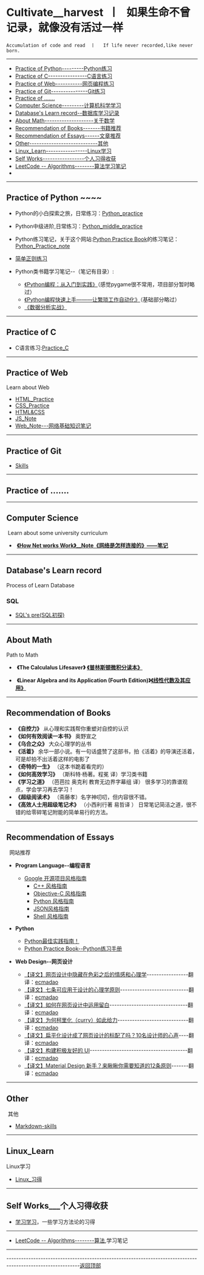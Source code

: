 <a id = "0"></a>
# Cultivate__harvest  丨   如果生命不曾记录，就像没有活过一样

    Accumulation of code and read  丨   If life never recorded,like never born.          
---

* [Practice of Python---------Python练习](#1)
* [Practice of C----------------C语言练习](#2)
* [Practice of Web-----------网页编程练习](#3)
* [Practice of Git---------------Git练习](#4)
* [Practice of .......](#5)
* [Computer Science---------计算机科学学习](#6)
* [Database's Learn record--数据库学习记录](#7)
* [About Math--------------------关于数学](#8)
* [Recommendation of Books-------书籍推荐](#9)
* [Recommendation of Essays------文章推荐](#10)
* [Other----------------------------其他](#11)
* [Linux_Learn-----------------Linux学习](#12)
* [Self Works-----------------个人习得收获](#13)
* [LeetCode -- Algorithms--------算法学习笔记](#14)
* 

---

<a id = "1"> </a> 
## Practice of Python ~~~~

* Python的小白探索之旅，日常练习：[Python_practice](https://github.com/wnz27/Cultivate__harvest/blob/master/Python_harvest.md)

* Python中级进阶,日常练习：[Python_middle_practice](https://github.com/wnz27/Cultivate__harvest/blob/master/codePractice/pythonMiddle.md)

* Python练习笔记，关于这个网站:[Python Practice Book](http://anandology.com/python-practice-book/index.html)的练习笔记：[Python_Practice_note](https://github.com/wnz27/Cultivate__harvest/blob/master/codePractice/Python_Practice_note.md)

* [简单正则练习](https://github.com/wnz27/Algorithms_Note/blob/master/re_practice.py)

* Python类书籍学习笔记--（笔记有目录）:
    - [《Python编程：从入门到实践》](https://github.com/wnz27/Cultivate__harvest/blob/master/codePractice/Python_preToPractice.md)（感觉pygame很不常用，项目部分暂时略过）
    - [《Python编程快速上手———让繁琐工作自动化》](https://github.com/wnz27/Cultivate__harvest/blob/master/codePractice/Automate%20The%20Boring%20Stuff%20With%20Python.md)（基础部分略过）
    - [《数据分析实战》](https://github.com/wnz27/Cultivate__harvest/blob/master/codePractice/Python%20Data%20Analytics%E2%80%99s%20note.md)



---
<a id = "2"></a>
## Practice of C 

* C语言练习:[Practice_C](https://github.com/wnz27/Cultivate__harvest/blob/master/codePractice/C_Practice.md)


---
<a id = "3"></a>
## Practice of Web 
   Learn about Web
   
* [HTML_Practice](https://github.com/wnz27/webLearn/blob/master/HTML_Practice.md)
* [CSS_Practice](https://github.com/wnz27/webLearn/blob/master/CSS_Practice.md)
* [HTML&CSS](https://github.com/wnz27/webLearn/blob/master/HTML&CSS_practice.md)
* [JS_Note](https://github.com/wnz27/webLearn/blob/master/JS_Note.md)
* [Web_Note---网络基础知识笔记](https://github.com/wnz27/webLearn/blob/master/Web_note.md)


---
<a id = "4"></a>
## Practice of Git 
- [Skills](https://github.com/wnz27/gitskills/blob/master/git%E4%B9%A0%E5%BE%97.md)

---
<a id = "5"></a>
## Practice of ....... 

---
<a id = "6"></a>
## Computer Science 
  Learn about some university curriculum
   
*  [**《How Net works Work》__Note《网络是怎样连接的》——笔记**](https://github.com/wnz27/Computer-Science/blob/master/%E7%BD%91%E7%BB%9C%E6%98%AF%E6%80%8E%E6%A0%B7%E8%BF%9E%E6%8E%A5%E7%9A%84%E5%AD%A6%E4%B9%A0%E7%AC%94%E8%AE%B0.md)

---
<a id = "7"></a>
## Database's Learn record 
   Process of Learn Database
     
### SQL 
* [SQL's pre(SQL初探)](https://github.com/wnz27/Database-s-Learn-Note/blob/master/SQL's%20pre.md)

---
<a id = "8"></a>
## About Math 
   Path to Math
   
*  **《The Calculalus Lifesaver》** [**《普林斯顿微积分读本》**](https://github.com/wnz27/About-Math/blob/master/%E3%80%8AThe%20Calculalus%20Lifesaver%E3%80%8B%20%E3%80%8A%E6%99%AE%E6%9E%97%E6%96%AF%E9%A1%BF%E5%BE%AE%E7%A7%AF%E5%88%86%E8%AF%BB%E6%9C%AC%E3%80%8B.md)

*  **《Linear Algebra and its Application (Fourth Edition)》**[**《线性代数及其应用》**](https://github.com/wnz27/About-Math/blob/master/%E3%80%8ALinear%20Algebra%20and%20its%20Application%20(Fourth%20Edition)%E3%80%8B%E3%80%8A%E7%BA%BF%E6%80%A7%E4%BB%A3%E6%95%B0%E5%8F%8A%E5%85%B6%E5%BA%94%E7%94%A8%E3%80%8B.md)

---
<a id = "9"></a>
## Recommendation of Books 

*  **《自控力》**    从心理和实践帮你重塑对自控的认识
*  **《如何有效阅读一本书》**   奥野宣之
*  **《乌合之众》**  大众心理学的丛书
*  **《活着》**  余华一部小说。有一句话盛赞了这部书，拍《活着》的导演还活着，可是却拍不出活着这样的电影了
*  **《奇特的一生》** （这本书跪着看完的）
*  **《如何高效学习》** （斯科特·杨著。程冕 译）学习类书籍 
*  **《学习之道》** （芭芭拉 奥克利 教育无边界字幕组 译） 很多学习的靠谱观点，学会学习再去学习！
*  **《超级阅读术》** （斋藤孝）名字神叨叨，但内容很不错。
*  **《高效人士用超级笔记术》** （小西利行著 易哲译 ） 日常笔记简洁之道，很不错的给零碎笔记附能的简单易行的方法。

---
<a id = "10"></a>
## Recommendation of Essays 
   网站推荐
   
- **Program Language--编程语言**
    - [Google 开源项目风格指南](http://zh-google-styleguide.readthedocs.io/en/latest/contents/)
        - [ C++ 风格指南 ](http://zh-google-styleguide.readthedocs.io/en/latest/google-cpp-styleguide/)
        - [Objective-C 风格指南](http://zh-google-styleguide.readthedocs.io/en/latest/google-objc-styleguide/)
        - [ Python 风格指南](http://zh-google-styleguide.readthedocs.io/en/latest/google-python-styleguide/)
        - [JSON风格指南](https://github.com/darcyliu/google-styleguide/blob/master/JSONStyleGuide.md)
        - [Shell 风格指南](http://zh-google-styleguide.readthedocs.io/en/latest/google-shell-styleguide/)
    
- **Python**
    - [Python最佳实践指南！](http://pythonguidecn.readthedocs.io/zh/latest/)
    - [Python Practice Book--Python练习手册](http://anandology.com/python-practice-book/index.html)
    
- **Web Design--网页设计**
    - [【译文】网页设计中隐藏在色彩之后的情感和心理学](https://github.com/ecmadao/Coding-Guide/blob/master/Notes/%E8%AF%91%E6%96%87/%E3%80%90%E8%AF%91%E6%96%87%E3%80%91%E7%BD%91%E9%A1%B5%E8%AE%BE%E8%AE%A1%E4%B8%AD%E9%9A%90%E8%97%8F%E5%9C%A8%E8%89%B2%E5%BD%A9%E4%B9%8B%E5%90%8E%E7%9A%84%E6%83%85%E6%84%9F%E5%92%8C%E5%BF%83%E7%90%86%E5%AD%A6.md#%E4%BA%92%E8%A1%A5%E8%89%B2)-----------------翻译：[ecmadao](https://github.com/ecmadao)
    - [【译文】七条可应用于设计的心理学原则](https://github.com/ecmadao/Coding-Guide/blob/master/Notes/%E8%AF%91%E6%96%87/%E3%80%90%E8%AF%91%E6%96%87%E3%80%91%E4%B8%83%E6%9D%A1%E5%8F%AF%E5%BA%94%E7%94%A8%E4%BA%8E%E8%AE%BE%E8%AE%A1%E7%9A%84%E5%BF%83%E7%90%86%E5%AD%A6%E5%8E%9F%E5%88%99.md)----------------------------翻译：[ecmadao](https://github.com/ecmadao)
    - [【译文】如何在网页设计中运用留白](https://github.com/ecmadao/Coding-Guide/blob/master/Notes/%E8%AF%91%E6%96%87/%E3%80%90%E8%AF%91%E6%96%87%E3%80%91%E5%A6%82%E4%BD%95%E5%9C%A8%E7%BD%91%E9%A1%B5%E8%AE%BE%E8%AE%A1%E4%B8%AD%E8%BF%90%E7%94%A8%E7%95%99%E7%99%BD.md)--------------------------------翻译：[ecmadao](https://github.com/ecmadao)
    - [【译文】为何柯里化（curry）如此给力](https://github.com/ecmadao/Coding-Guide/blob/master/Notes/%E8%AF%91%E6%96%87/%E3%80%90%E8%AF%91%E6%96%87%E3%80%91%E4%B8%BA%E4%BD%95%E6%9F%AF%E9%87%8C%E5%8C%96%EF%BC%88curry%EF%BC%89%E5%A6%82%E6%AD%A4%E7%BB%99%E5%8A%9B.md)-----------------------------翻译：[ecmadao](https://github.com/ecmadao)
    - [【译文】扁平化设计成了网页设计的标配了吗？10名设计师的心声](https://github.com/ecmadao/Coding-Guide/blob/master/Notes/%E8%AF%91%E6%96%87/%E3%80%90%E8%AF%91%E6%96%87%E3%80%91%E6%89%81%E5%B9%B3%E5%8C%96%E8%AE%BE%E8%AE%A1%E6%88%90%E4%BA%86%E7%BD%91%E9%A1%B5%E8%AE%BE%E8%AE%A1%E7%9A%84%E6%A0%87%E9%85%8D%E4%BA%86%E5%90%97%EF%BC%9F10%E5%90%8D%E8%AE%BE%E8%AE%A1%E5%B8%88%E7%9A%84%E5%BF%83%E5%A3%B0.md)----翻译：[ecmadao](https://github.com/ecmadao)
    - [【译文】构建积极友好的 UI](https://github.com/ecmadao/Coding-Guide/blob/master/Notes/%E8%AF%91%E6%96%87/%E3%80%90%E8%AF%91%E6%96%87%E3%80%91%E6%9E%84%E5%BB%BA%E7%A7%AF%E6%9E%81%E5%8F%8B%E5%A5%BD%E7%9A%84%20UI.md)----------------------------------------翻译：[ecmadao](https://github.com/ecmadao)
    - [【译文】Material Design 新手？来瞅瞅你需要知道的12条原则](https://github.com/ecmadao/Coding-Guide/blob/master/Notes/%E8%AF%91%E6%96%87/%E3%80%90%E8%AF%91%E6%96%87%E3%80%91Material%20Design%20%E6%96%B0%E6%89%8B%EF%BC%9F%E6%9D%A5%E7%9E%85%E7%9E%85%E4%BD%A0%E9%9C%80%E8%A6%81%E7%9F%A5%E9%81%93%E7%9A%8412%E6%9D%A1%E5%8E%9F%E5%88%99.md)-------翻译：[ecmadao](https://github.com/ecmadao)

---
<a id = "11"></a>
## Other 
  其他
  
- [Markdown-skills](https://github.com/wnz27/Cultivate__harvest/blob/master/Other_Learn/Markdown_skills.md)

---
<a id = "12"></a>
## Linux_Learn
  Linux学习
  
- [Linux_习得](https://github.com/wnz27/Learn_Linux/blob/master/Learn_Linux.md)

---
<a id = "13"></a>
## Self Works___个人习得收获

- [学习学习](https://github.com/wnz27/Cultivate__harvest/blob/master/Self_Works/Learn_Learn.md)，一些学习方法论的习得

---
<a id = "14"> </a>
- [LeetCode -- Algorithms--------算法](https://github.com/wnz27/Algorithms_Note/blob/master/README.md),学习笔记


---
------------------------------------------------------------------------------------------------------------[返回顶部](#0)
